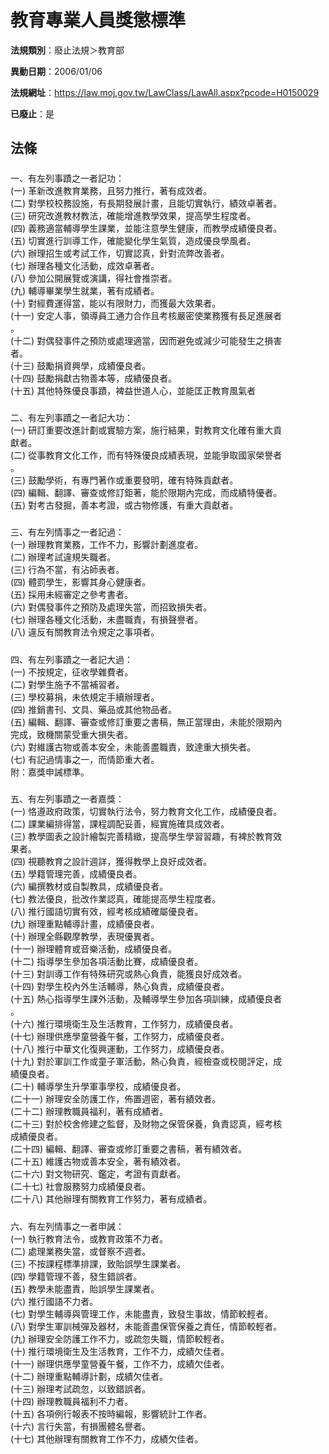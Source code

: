 # 教育專業人員獎懲標準

**法規類別**：廢止法規＞教育部

**異動日期**：2006/01/06  

**法規網址**：https://law.moj.gov.tw/LawClass/LawAll.aspx?pcode=H0150029

**已廢止**：是



## 法條
##### 
一、有左列事蹟之一者記功：  
 (一) 革新改進教育業務，且努力推行，著有成效者。  
 (二) 對學校校務設施，有長期發展計畫，且能切實執行，績效卓著者。  
 (三) 研究改進教材教法，確能增進教學效果，提高學生程度者。  
 (四) 義務適當輔導學生課業，並能注意學生健康，而教學成績優良者。  
 (五) 切實進行訓導工作，確能變化學生氣質，造成優良學風者。  
 (六) 辦理招生或考試工作，切實認真，針對流弊改善者。  
 (七) 辦理各種文化活動，成效卓著者。  
 (八) 參加公開展覽或演講，得社會推崇者。  
 (九) 輔導畢業學生就業，著有成績者。  
 (十) 對經費運得當，能以有限財力，而獲最大效果者。  
 (十一) 安定人事，領導員工通力合作且考核嚴密使業務獲有長足進展者  
        。  
 (十二) 對偶發事件之預防或處理適當，因而避免或減少可能發生之損害  
        者。  
 (十三) 鼓勵捐資興學，成績優良者。  
 (十四) 鼓勵捐獻古物善本等，成績優良者。  
 (十五) 其他特殊優良事蹟，裨益世道人心，並能匡正教育風氣者  

##### 
二、有左列事蹟之一者記大功：  
 (一) 研訂重要改進計劃或實驗方案，施行結果，對教育文化確有重大貢  
      獻者。  
 (二) 從事教育文化工作，而有特殊優良成績表現，並能爭取國家榮譽者  
      。  
 (三) 鼓勵學術，有專門著作或重要發明，確有特殊貢獻者。  
 (四) 編輯、翻譯、審查或修訂鉅著，能於限期內完成，而成績特優者。  
 (五) 對考古發掘，善本考證，或古物修護，有重大貢獻者。  

##### 
三、有左列情事之一者記過：  
 (一) 辦理教育業務，工作不力，影響計劃進度者。  
 (二) 辦理考試違規失職者。  
 (三) 行為不當，有沾師表者。  
 (四) 體罰學生，影響其身心健康者。  
 (五) 採用未經審定之參考書者。  
 (六) 對偶發事件之預防及處理失當，而招致損失者。  
 (七) 辦理各種文化活動，未盡職責，有損聲譽者。  
 (八) 違反有關教育法令規定之事項者。  

##### 
四、有左列事蹟之一者記大過：  
 (一) 不按規定，征收學雜費者。  
 (二) 對學生施予不當補習者。  
 (三) 學校募捐，未依規定手續辦理者。  
 (四) 推銷書刊、文具、藥品或其他物品者。  
 (五) 編輯、翻譯、審查或修訂重要之書稿，無正當理由，未能於限期內  
      完成，致機關蒙受重大損失者。  
 (六) 對維護古物或善本安全，未能善盡職責，致達重大損失者。  
 (七) 有記過情事之一，而情節重大者。  
    附：嘉獎申誡標準。  

##### 
五、有左列事蹟之一者嘉獎：  
 (一) 恪遵政府政策，切實執行法令，努力教育文化工作，成績優良者。  
 (二) 課業編排得當，課程調配妥善，經實施確具成效者。  
 (三) 教學圖表之設計繪製完善精緻，提高學生學習習趣，有裨於教育效  
      果者。  
 (四) 視聽教育之設計週詳，獲得教學上良好成效者。  
 (五) 學籍管理完善，成績優良者。  
 (六) 編撰教材或自製教具，成績優良者。  
 (七) 教法優良，批改作業認真，確能提高學生程度者。  
 (八) 推行國語切實有效，經考核成績確屬優良者。  
 (九) 辦理重點輔導計畫，成績優良者。  
 (十) 辦理全縣觀摩教學，表現優異者。  
 (十一) 辦理體育或音樂活動，成績優良者。  
 (十二) 指導學生參加各項活動比賽，成績優良者。  
 (十三) 對訓導工作有特殊研究或熱心負責，能獲良好成效者。  
 (十四) 對學生校內外生活輔導，熱心負責，成績優良者。  
 (十五) 熱心指導學生課外活動，及輔導學生參加各項訓練，成績優良者  
        。  
 (十六) 推行環境衛生及生活教育，工作努力，成績優良者。  
 (十七) 辦理供應學童營養午餐，工作努力，成績優良者。  
 (十八) 推行中華文化復興運動，工作努力，成績優良者。  
 (十九) 對於軍訓工作或童子軍活動，熱心負責，經檢查或校閱評定，成  
        績優良者。  
 (二十) 輔導學生升學軍事學校，成績優良者。  
 (二十一) 辦理安全防護工作，佈置週密，著有績效者。  
 (二十二) 辦理教職員福利，著有成績者。  
 (二十三) 對於校舍修建之監督，及財物之保管保養，負責認真，經考核  
          成績優良者。  
 (二十四) 編輯、翻譯、審查或修訂重要之書稿，著有績效者。  
 (二十五) 維護古物或善本安全，著有績效者。  
 (二十六) 對文物研究、鑑定，考證有貢獻者。  
 (二十七) 社會服務努力成績優良者。  
 (二十八) 其他辦理有關教育工作努力，著有成績者。  

##### 
六、有左列情事之一者申誡：  
 (一) 執行教育法令，或教育政策不力者。  
 (二) 處理業務失當，或督察不週者。  
 (三) 不按課程標準排課，致貽誤學生課業者。  
 (四) 學籍管理不善，發生錯誤者。  
 (五) 教學未能盡責，貽誤學生課業者。  
 (六) 推行國語不力者。  
 (七) 對學生輔導與管理工作，未能盡責，致發生事故，情節較輕者。  
 (八) 對學生軍訓械彈及器材，未能善盡保管保養之責任，情節較輕者。  
 (九) 辦理安全防護工作不力，或疏忽失職，情節較輕者。  
 (十) 推行環境衛生及生活教育，工作不力，成績欠佳者。  
 (十一) 辦理供應學童營養午餐，工作不力，成績欠佳者。  
 (十二) 辦理重點輔導計劃，成績欠佳者。  
 (十三) 辦理考試疏忽，以致錯誤者。  
 (十四) 辦理教職員福利不力者。  
 (十五) 各項例行報表不按時編報，影響統計工作者。  
 (十六) 言行失當，有損團體名譽者。  
 (十七) 其他辦理有關教育工作不力，成績欠佳者。  


